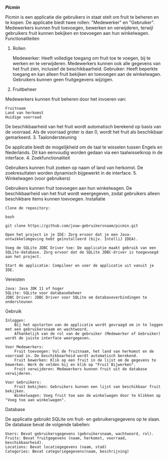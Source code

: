 ***Picmin***

Picmin is een applicatie die gebruikers in staat stelt om fruit te beheren en te kopen. De applicatie biedt twee rollen: "Medewerker" en "Gebruiker". Medewerkers kunnen fruit toevoegen, bewerken en verwijderen, terwijl gebruikers fruit kunnen bekijken en toevoegen aan hun winkelwagen.
Functionaliteiten
1. Rollen

    Medewerker: Heeft volledige toegang om fruit toe te voegen, bij te werken en te verwijderen. Medewerkers kunnen ook alle gegevens van het fruit zien, inclusief de beschikbaarheid.
    Gebruiker: Heeft beperkte toegang en kan alleen fruit bekijken en toevoegen aan de winkelwagen. Gebruikers kunnen geen fruitgegevens wijzigen.

2. Fruitbeheer

Medewerkers kunnen fruit beheren door het invoeren van:

    Fruitnaam
    Land van herkomst
    Huidige voorraad

De beschikbaarheid van het fruit wordt automatisch berekend op basis van de voorraad. Als de voorraad groter is dan 0, wordt het fruit als beschikbaar gemarkeerd.
3. Taalondersteuning

De applicatie biedt de mogelijkheid om de taal te wisselen tussen Engels en Nederlands. Dit kan eenvoudig worden gedaan via een taalwisselknop in de interface.
4. Zoekfunctionaliteit

Gebruikers kunnen fruit zoeken op naam of land van herkomst. De zoekresultaten worden dynamisch bijgewerkt in de interface.
5. Winkelwagen (voor gebruikers)

Gebruikers kunnen fruit toevoegen aan hun winkelwagen. De beschikbaarheid van het fruit wordt weergegeven, zodat gebruikers alleen beschikbare items kunnen toevoegen.
Installatie

    Clone de repository:

    bash

    git clone https://github.com/jouw-gebruikersnaam/picmin.git

    Open het project in je IDE: Zorg ervoor dat je een Java-ontwikkelomgeving hebt geïnstalleerd (bijv. IntelliJ IDEA).

    Voeg de SQLite JDBC Driver toe: De applicatie maakt gebruik van een SQLite-database. Zorg ervoor dat de SQLite JDBC-driver is toegevoegd aan het project.

    Start de applicatie: Compileer en voer de applicatie uit vanuit je IDE.

Vereisten

    Java: Java JDK 11 of hoger
    SQLite: SQLite voor databasebeheer
    JDBC Driver: JDBC Driver voor SQLite om databaseverbindingen te ondersteunen

Gebruik

    Inloggen:
        Bij het opstarten van de applicatie wordt gevraagd om in te loggen met een gebruikersnaam en wachtwoord.
        Afhankelijk van de rol van de gebruiker (Medewerker of Gebruiker) wordt de juiste interface weergegeven.

    Voor Medewerkers:
        Fruit toevoegen: Vul de fruitnaam, het land van herkomst en de voorraad in. De beschikbaarheid wordt automatisch berekend.
        Fruit bewerken: Klik op een fruit in de lijst om de gegevens te bewerken. Werk de velden bij en klik op "Fruit Bijwerken".
        Fruit verwijderen: Medewerkers kunnen fruit uit de database verwijderen.

    Voor Gebruikers:
        Fruit bekijken: Gebruikers kunnen een lijst van beschikbaar fruit bekijken.
        Winkelwagen: Voeg fruit toe aan de winkelwagen door te klikken op "Voeg toe aan winkelwagen".

Database

De applicatie gebruikt SQLite om fruit- en gebruikersgegevens op te slaan. De database bevat de volgende tabellen:

    Users: Bevat gebruikersgegevens (gebruikersnaam, wachtwoord, rol).
    Fruits: Bevat fruitgegevens (naam, herkomst, voorraad, beschikbaarheid).
    Locations: Bevat locatiegegevens (naam, stad)
    Categories: Bevat categoriegegevens(naam, beschrijving)
